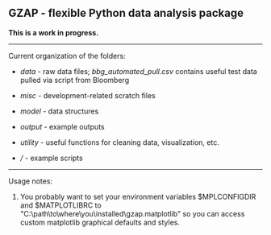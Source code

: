 ## GZAP - flexible Python data analysis package

**This is a work in progress.**

---

Current organization of the folders:

* *data* - raw data files; *bbg_automated_pull.csv* contains useful test data 
pulled via script from Bloomberg

* *misc* - development-related scratch files

* *model* - data structures

* *output* - example outputs

* *utility* - useful functions for cleaning data, visualization, etc.

* */* - example scripts

---

Usage notes:

1. You probably want to set your environment variables $MPLCONFIGDIR and
   $MATPLOTLIBRC to "C:\path\to\where\you\installed\gzap\.matplotlib\" so you
   can access custom matplotlib graphical defaults and styles.
